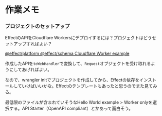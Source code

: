 # 作業メモ

### プロジェクトのセットアップ

EffectのAPIをCloudflare Workersにデプロイするには？プロジェクトはどうセットアップすればよい？

[@effect/platform @effect/schema Cloudflare Worker example](https://gist.github.com/Fredx87/68b2d86caa309d96f27884a4ae9ff71f)

作成したAPIを`toWebHandler`で変換して、`Request`オブジェクトを受け取れるようにしてあげればよい。

なので、wrangler initでプロジェクトを作成してから、Effectの依存をインストールしていけばいいかな。Effectのテンプレートもあったと思うのでまた見てみる。

最低限のファイルが含まれていそうなHello World example > Worker onlyを選択する。API Starter（OpenAPI compliant）とかあって面白そう。
